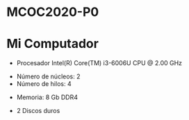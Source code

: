 # MCOC2020-P0
# Mi Computador
* Procesador Intel(R) Core(TM) i3-6006U CPU @ 2.00 GHz
+ Número de núcleos: 2
+ Número de hilos: 4
* Memoria: 8 Gb DDR4
+ 2 Discos duros
